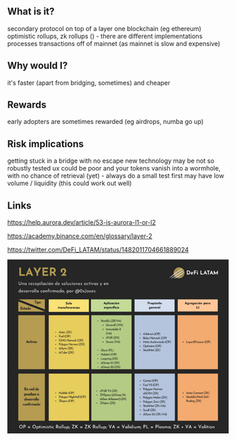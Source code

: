 ## What is it?

secondary protocol on top of a layer one blockchain (eg ethereum)
optimistic rollups, zk rollups () - there are different implementations
processes transactions off of mainnet (as mainnet is slow and expensive)

## Why would I?

it's faster (apart from bridging, sometimes) and cheaper

## Rewards

early adopters are sometimes rewarded (eg airdrops, numba go up)

## Risk implications

getting stuck in a bridge with no escape
new technology may be not so robustly tested
ux could be poor and your tokens vanish into a wormhole, with no chance of retrieval (yet) - always do a small test first
may have low volume / liquidity (this could work out well)

## Links

https://help.aurora.dev/article/53-is-aurora-l1-or-l2

https://academy.binance.com/en/glossary/layer-2

https://twitter.com/DeFi_LATAM/status/1482011704661889024

![img.png](img.png)